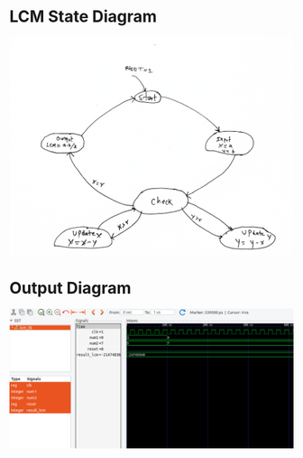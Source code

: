 <h1>LCM State Diagram </h1>
<img src="./lcm.jpg" alt="full adder using vhdl">
<h1> Output Diagram </h1>
<img src="./Screenshot from 2024-02-20 22-06-16.png" alt="lcm using vhdl">
